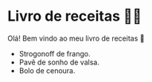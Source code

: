 # Livro de receitas :man_cook:

Olá! Bem vindo ao meu livro de receitas :shallow_pan_of_food:

- Strogonoff de frango.
- Pavê de sonho de valsa.
- Bolo de cenoura.

